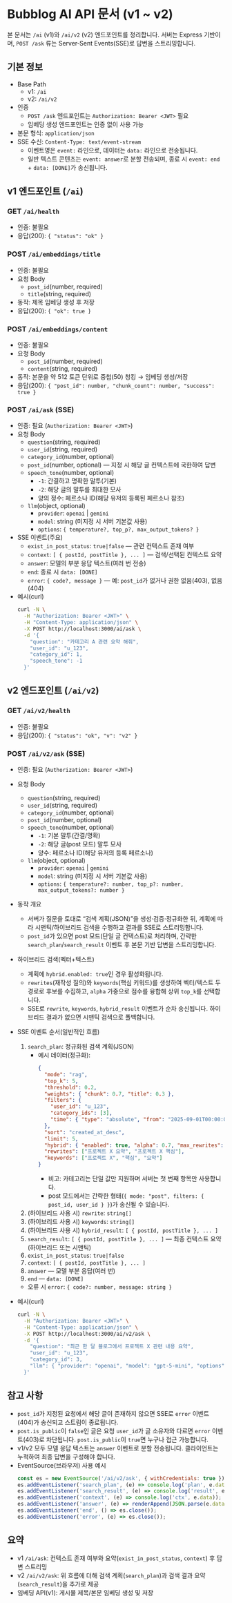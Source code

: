 # Bubblog AI API 문서 (v1 ~ v2)

본 문서는 `/ai` (v1)와 `/ai/v2` (v2) 엔드포인트를 정리합니다. 서버는 Express 기반이며, `POST /ask` 류는 Server‑Sent Events(SSE)로 답변을 스트리밍합니다.

## 기본 정보
- Base Path
  - v1: `/ai`
  - v2: `/ai/v2`
- 인증
  - `POST /ask` 엔드포인트는 `Authorization: Bearer <JWT>` 필요
  - 임베딩 생성 엔드포인트는 인증 없이 사용 가능
- 본문 형식: `application/json`
- SSE 수신: `Content-Type: text/event-stream`
  - 이벤트명은 `event:` 라인으로, 데이터는 `data:` 라인으로 전송됩니다.
  - 일반 텍스트 콘텐츠는 `event: answer`로 분할 전송되며, 종료 시 `event: end` + `data: [DONE]`가 송신됩니다.

## v1 엔드포인트 (`/ai`)

### GET `/ai/health`
- 인증: 불필요
- 응답(200): `{ "status": "ok" }`

### POST `/ai/embeddings/title`
- 인증: 불필요
- 요청 Body
  - `post_id`(number, required)
  - `title`(string, required)
- 동작: 제목 임베딩 생성 후 저장
- 응답(200): `{ "ok": true }`

### POST `/ai/embeddings/content`
- 인증: 불필요
- 요청 Body
  - `post_id`(number, required)
  - `content`(string, required)
- 동작: 본문을 약 512 토큰 단위로 중첩(50) 청킹 → 임베딩 생성/저장
- 응답(200): `{ "post_id": number, "chunk_count": number, "success": true }`

### POST `/ai/ask` (SSE)
- 인증: 필요 (`Authorization: Bearer <JWT>`)
- 요청 Body
  - `question`(string, required)
  - `user_id`(string, required)
  - `category_id`(number, optional)
  - `post_id`(number, optional) — 지정 시 해당 글 컨텍스트에 국한하여 답변
  - `speech_tone`(number, optional)
    - `-1`: 간결하고 명확한 말투(기본)
    - `-2`: 해당 글의 말투를 최대한 모사
    - 양의 정수: 페르소나 ID(해당 유저의 등록된 페르소나 참조)
  - `llm`(object, optional)
    - `provider`: `openai` | `gemini`
    - `model`: string (미지정 시 서버 기본값 사용)
    - `options`: `{ temperature?, top_p?, max_output_tokens? }`
- SSE 이벤트(주요)
  - `exist_in_post_status`: `true|false` — 관련 컨텍스트 존재 여부
  - `context`: `[ { postId, postTitle }, ... ]` — 검색/선택된 컨텍스트 요약
  - `answer`: 모델의 부분 응답 텍스트(여러 번 전송)
  - `end`: 종료 시 `data: [DONE]`
  - `error`: `{ code?, message }` — 예: `post_id`가 없거나 권한 없음(403), 없음(404)
- 예시(curl)
  ```bash
  curl -N \
    -H "Authorization: Bearer <JWT>" \
    -H "Content-Type: application/json" \
    -X POST http://localhost:3000/ai/ask \
    -d '{
      "question": "카테고리 A 관련 요약 해줘",
      "user_id": "u_123",
      "category_id": 1,
      "speech_tone": -1
    }'
  ```

## v2 엔드포인트 (`/ai/v2`)

### GET `/ai/v2/health`
- 인증: 불필요
- 응답(200): `{ "status": "ok", "v": "v2" }`

### POST `/ai/v2/ask` (SSE)
- 인증: 필요 (`Authorization: Bearer <JWT>`)
- 요청 Body
  - `question`(string, required)
  - `user_id`(string, required)
  - `category_id`(number, optional)
  - `post_id`(number, optional)
  - `speech_tone`(number, optional)
    - `-1`: 기본 말투(간결/명확)
    - `-2`: 해당 글(post 모드) 말투 모사
    - 양수: 페르소나 ID(해당 유저의 등록 페르소나)
  - `llm`(object, optional)
    - `provider`: `openai` | `gemini`
    - `model`: string (미지정 시 서버 기본값 사용)
    - `options`: `{ temperature?: number, top_p?: number, max_output_tokens?: number }`
- 동작 개요
  - 서버가 질문을 토대로 “검색 계획(JSON)”을 생성·검증·정규화한 뒤, 계획에 따라 시맨틱/하이브리드 검색을 수행하고 결과를 SSE로 스트리밍합니다.
  - `post_id`가 있으면 post 모드(단일 글 컨텍스트)로 처리하며, 간략한 `search_plan`/`search_result` 이벤트 후 본문 기반 답변을 스트리밍합니다.
- 하이브리드 검색(벡터+텍스트)
  - 계획에 `hybrid.enabled: true`인 경우 활성화됩니다.
  - `rewrites`(재작성 질의)와 `keywords`(핵심 키워드)를 생성하여 벡터/텍스트 두 경로로 후보를 수집하고, `alpha` 가중으로 점수를 융합해 상위 `top_k`를 선택합니다.
  - SSE로 `rewrite`, `keywords`, `hybrid_result` 이벤트가 순차 송신됩니다. 하이브리드 결과가 없으면 시맨틱 검색으로 폴백합니다.
- SSE 이벤트 순서(일반적인 흐름)
  1) `search_plan`: 정규화된 검색 계획(JSON)
     - 예시 데이터(정규화):
       ```json
       {
         "mode": "rag",
         "top_k": 5,
         "threshold": 0.2,
         "weights": { "chunk": 0.7, "title": 0.3 },
         "filters": {
           "user_id": "u_123",
           "category_ids": [3],
           "time": { "type": "absolute", "from": "2025-09-01T00:00:00.000Z", "to": "2025-09-30T23:59:59.999Z" }
         },
         "sort": "created_at_desc",
         "limit": 5,
         "hybrid": { "enabled": true, "alpha": 0.7, "max_rewrites": 3, "max_keywords": 6 },
         "rewrites": ["프로젝트 X 요약", "프로젝트 X 핵심"],
         "keywords": ["프로젝트 X", "핵심", "요약"]
       }
       ```
       - 비고: 카테고리는 단일 값만 지원하며 서버는 첫 번째 항목만 사용합니다.
       - post 모드에서는 간략한 형태(`{ mode: "post", filters: { post_id, user_id } }`)가 송신될 수 있습니다.
  2) (하이브리드 사용 시) `rewrite`: `string[]`
  3) (하이브리드 사용 시) `keywords`: `string[]`
  4) (하이브리드 사용 시) `hybrid_result`: `[ { postId, postTitle }, ... ]`
  5) `search_result`: `[ { postId, postTitle }, ... ]` — 최종 컨텍스트 요약(하이브리드 또는 시맨틱)
  6) `exist_in_post_status`: `true|false`
  7) `context`: `[ { postId, postTitle }, ... ]`
  8) `answer` — 모델 부분 응답(여러 번)
  9) `end` — `data: [DONE]`
  - 오류 시 `error`: `{ code?: number, message: string }`

- 예시(curl)
  ```bash
  curl -N \
    -H "Authorization: Bearer <JWT>" \
    -H "Content-Type: application/json" \
    -X POST http://localhost:3000/ai/v2/ask \
    -d '{
      "question": "최근 한 달 블로그에서 프로젝트 X 관련 내용 요약",
      "user_id": "u_123",
      "category_id": 3,
      "llm": { "provider": "openai", "model": "gpt-5-mini", "options": { "temperature": 0.2, "top_p": 0.9, "max_output_tokens": 800 } }
    }'
  ```

## 참고 사항
- `post_id`가 지정된 요청에서 해당 글이 존재하지 않으면 SSE로 `error` 이벤트(404)가 송신되고 스트림이 종료됩니다.
- `post.is_public`이 `false`인 글은 요청 `user_id`가 글 소유자와 다르면 `error` 이벤트(403)로 차단됩니다. `post.is_public`이 `true`면 누구나 접근 가능합니다.
- v1/v2 모두 모델 응답 텍스트는 `answer` 이벤트로 분할 전송됩니다. 클라이언트는 누적하여 최종 답변을 구성해야 합니다.
- EventSource(브라우저) 사용 예시
  ```js
  const es = new EventSource('/ai/v2/ask', { withCredentials: true }); // 헤더 인증이 필요한 경우 fetch/XHR 권장
  es.addEventListener('search_plan', (e) => console.log('plan', e.data));
  es.addEventListener('search_result', (e) => console.log('result', e.data));
  es.addEventListener('context', (e) => console.log('ctx', e.data));
  es.addEventListener('answer', (e) => renderAppend(JSON.parse(e.data)));
  es.addEventListener('end', () => es.close());
  es.addEventListener('error', (e) => es.close());
  ```

## 요약
- v1 `/ai/ask`: 컨텍스트 존재 여부와 요약(`exist_in_post_status`, `context`) 후 답변 스트리밍
- v2 `/ai/v2/ask`: 위 흐름에 더해 검색 계획(`search_plan`)과 검색 결과 요약(`search_result`)을 추가로 제공
- 임베딩 API(v1): 게시물 제목/본문 임베딩 생성 및 저장
